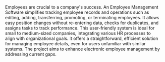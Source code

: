 Employees are crucial to a company's success. An Employee Management Software simplifies tracking employee records and operations such as editing, adding, transferring, promoting, or terminating employees. It allows easy position changes without re-entering data, checks for duplicates, and assigns tasks to track performance. This user-friendly system is ideal for small to medium-sized companies, integrating various HR processes to align with organizational goals. It offers a straightforward, efficient solution for managing employee details, even for users unfamiliar with similar systems. The project aims to enhance electronic employee management by addressing current gaps.

